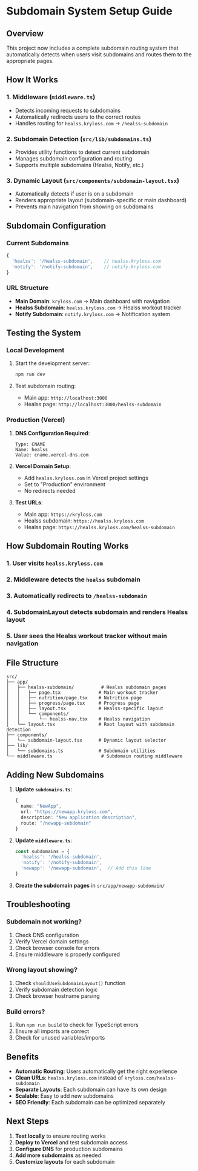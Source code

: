 # Subdomain System Setup Guide

## Overview

This project now includes a complete subdomain routing system that automatically detects when users visit subdomains and routes them to the appropriate pages.

## How It Works

### 1. Middleware (`middleware.ts`)
- Detects incoming requests to subdomains
- Automatically redirects users to the correct routes
- Handles routing for `healss.kryloss.com` → `/healss-subdomain`

### 2. Subdomain Detection (`src/lib/subdomains.ts`)
- Provides utility functions to detect current subdomain
- Manages subdomain configuration and routing
- Supports multiple subdomains (Healss, Notify, etc.)

### 3. Dynamic Layout (`src/components/subdomain-layout.tsx`)
- Automatically detects if user is on a subdomain
- Renders appropriate layout (subdomain-specific or main dashboard)
- Prevents main navigation from showing on subdomains

## Subdomain Configuration

### Current Subdomains
```typescript
{
  'healss': '/healss-subdomain',    // healss.kryloss.com
  'notify': '/notify-subdomain',    // notify.kryloss.com
}
```

### URL Structure
- **Main Domain**: `kryloss.com` → Main dashboard with navigation
- **Healss Subdomain**: `healss.kryloss.com` → Healss workout tracker
- **Notify Subdomain**: `notify.kryloss.com` → Notification system

## Testing the System

### Local Development
1. Start the development server:
   ```bash
   npm run dev
   ```

2. Test subdomain routing:
   - Main app: `http://localhost:3000`
   - Healss page: `http://localhost:3000/healss-subdomain`

### Production (Vercel)
1. **DNS Configuration Required**:
   ```
   Type: CNAME
   Name: healss
   Value: cname.vercel-dns.com
   ```

2. **Vercel Domain Setup**:
   - Add `healss.kryloss.com` in Vercel project settings
   - Set to "Production" environment
   - No redirects needed

3. **Test URLs**:
   - Main app: `https://kryloss.com`
   - Healss subdomain: `https://healss.kryloss.com`
   - Healss page: `https://healss.kryloss.com/healss-subdomain`

## How Subdomain Routing Works

### 1. User visits `healss.kryloss.com`
### 2. Middleware detects the `healss` subdomain
### 3. Automatically redirects to `/healss-subdomain`
### 4. SubdomainLayout detects subdomain and renders Healss layout
### 5. User sees the Healss workout tracker without main navigation

## File Structure

```
src/
├── app/
│   ├── healss-subdomain/          # Healss subdomain pages
│   │   ├── page.tsx              # Main workout tracker
│   │   ├── nutrition/page.tsx    # Nutrition page
│   │   ├── progress/page.tsx     # Progress page
│   │   ├── layout.tsx            # Healss-specific layout
│   │   └── components/
│   │       └── healss-nav.tsx    # Healss navigation
│   └── layout.tsx                # Root layout with subdomain detection
├── components/
│   └── subdomain-layout.tsx      # Dynamic layout selector
├── lib/
│   └── subdomains.ts             # Subdomain utilities
└── middleware.ts                  # Subdomain routing middleware
```

## Adding New Subdomains

1. **Update `subdomains.ts`**:
   ```typescript
   {
     name: "NewApp",
     url: "https://newapp.kryloss.com",
     description: "New application description",
     route: "/newapp-subdomain"
   }
   ```

2. **Update `middleware.ts`**:
   ```typescript
   const subdomains = {
     'healss': '/healss-subdomain',
     'notify': '/notify-subdomain',
     'newapp': '/newapp-subdomain',  // Add this line
   }
   ```

3. **Create the subdomain pages** in `src/app/newapp-subdomain/`

## Troubleshooting

### Subdomain not working?
1. Check DNS configuration
2. Verify Vercel domain settings
3. Check browser console for errors
4. Ensure middleware is properly configured

### Wrong layout showing?
1. Check `shouldUseSubdomainLayout()` function
2. Verify subdomain detection logic
3. Check browser hostname parsing

### Build errors?
1. Run `npm run build` to check for TypeScript errors
2. Ensure all imports are correct
3. Check for unused variables/imports

## Benefits

- **Automatic Routing**: Users automatically get the right experience
- **Clean URLs**: `healss.kryloss.com` instead of `kryloss.com/healss-subdomain`
- **Separate Layouts**: Each subdomain can have its own design
- **Scalable**: Easy to add new subdomains
- **SEO Friendly**: Each subdomain can be optimized separately

## Next Steps

1. **Test locally** to ensure routing works
2. **Deploy to Vercel** and test subdomain access
3. **Configure DNS** for production subdomains
4. **Add more subdomains** as needed
5. **Customize layouts** for each subdomain
